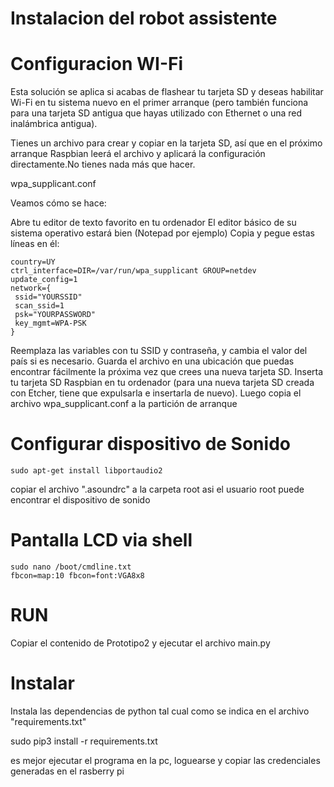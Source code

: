 # Instalacion del robot assistente

# Configuracion WI-Fi
Esta solución se aplica si acabas de flashear tu tarjeta SD y deseas habilitar Wi-Fi en tu sistema nuevo en el primer arranque (pero también funciona para una tarjeta SD antigua que hayas utilizado con Ethernet o una red inalámbrica antigua).

Tienes un archivo para crear y copiar en la tarjeta SD, así que en el próximo arranque Raspbian leerá el archivo y aplicará la configuración directamente.No tienes nada más que hacer.

wpa_supplicant.conf

Veamos cómo se hace:

Abre tu editor de texto favorito en tu ordenador
El editor básico de su sistema operativo estará bien (Notepad por ejemplo)
Copia y pegue estas líneas en él:
```
country=UY
ctrl_interface=DIR=/var/run/wpa_supplicant GROUP=netdev
update_config=1
network={
 ssid="YOURSSID"
 scan_ssid=1
 psk="YOURPASSWORD"
 key_mgmt=WPA-PSK
}
```

Reemplaza las variables con tu SSID y contraseña, y cambia el valor del país si es necesario.
Guarda el archivo en una ubicación que puedas encontrar fácilmente la próxima vez que crees una nueva tarjeta SD.
Inserta tu tarjeta SD Raspbian en tu ordenador (para una nueva tarjeta SD creada con Etcher, tiene que expulsarla e insertarla de nuevo).
Luego copia el archivo wpa_supplicant.conf a la partición de arranque


# Configurar dispositivo de Sonido
```
sudo apt-get install libportaudio2
```
copiar el archivo ".asoundrc" a la carpeta root 
asi el usuario root puede encontrar el dispositivo de sonido


# Pantalla LCD via shell
```
sudo nano /boot/cmdline.txt
fbcon=map:10 fbcon=font:VGA8x8 
```


# RUN
Copiar el contenido de Prototipo2 y ejecutar el archivo main.py 



# Instalar

Instala las dependencias de python tal cual como se indica en el archivo "requirements.txt"

sudo pip3 install -r requirements.txt

es mejor ejecutar el programa en la pc, loguearse y copiar las credenciales generadas en el rasberry pi


